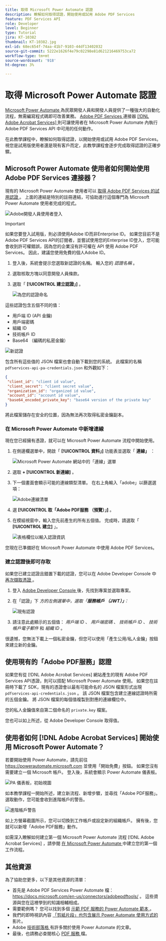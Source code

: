 ```yaml
---
title: 取得 Microsoft Power Automate 認證
description: 瞭解如何取得認證，開始使用或試用 Adobe PDF Services
feature: PDF Services API
role: Developer
level: Beginner
type: Tutorial
jira: KT-10382
thumbnail: KT-10382.jpg
exl-id: 68ec654f-74aa-41b7-9103-44df13402032
source-git-commit: 5222e1626f4e79c02298e81d621216469753ca72
workflow-type: tm+mt
source-wordcount: '918'
ht-degree: 3%

---
```


# 取得 Microsoft Power Automate 認證

[Microsoft Power Automate ](https://powerautomate.microsoft.com/) 為民眾開發人員和開發人員提供了一種強大的自動化流程，無需編寫程式碼即可改善業務。 [Adobe PDF Services ](https://us.flow.microsoft.com/en-us/connectors/shared_adobepdftools/adobe-pdf-services/) 連接器 [[!DNL Adobe Acrobat Services] ](https://developer.adobe.com/document-services) 則可讓使用者在 Microsoft Power Automate 內執行 Adobe PDF Services API 中可用的任何動作。

在此教學課程中，瞭解如何取得認證，以開始使用或試用 Adobe PDF Services。 視您是試用版使用者還是現有客戶而定，此教學課程會逐步完成取得認證的正確步驟。

## Microsoft Power Automate 使用者如何開始使用 Adobe PDF Services 連接器？

現有的 Microsoft Power Automate 使用者可以 [ 取得 Adobe PDF Services 的試用認證 ](https://www.adobe.com/go/powerautomate_getstarted_tw) 。 上面的連結是特別的註冊連結，可協助進行這個專門為 Microsoft Power Automate 使用者完成的程式。

![Adobe開發人員使用者登入](assets/credentials_1.png)


>[!IMPORTANT]
> 如果您要登入試用版，則必須使用Adobe ID而非Enterprise ID。 如果您目前不是 Adobe PDF Services API的訂閱者，並嘗試使用您的Enterprise ID登入，您可能會收到許可權錯誤，因為您的企業沒有許可權在 API 使用 Adobe PDF Services。 因此，建議您使用免費的個人Adobe ID。
>

1. 登入後，系統會提示您選取新認證的名稱。 輸入您的 *認證名稱* 。
1. 選取核取方塊以同意開發人員條款。
1. 選取「 **[!UICONTROL 建立認證」]** 。

   ![為您的認證命名](assets/credentials_2.png)

這些認證包含五個不同的值：

* 用戶端 ID (API 金鑰)
* 用戶端密碼
* 組織 ID
* 技術帳戶 ID
* Base64 （編碼的私密金鑰）

![新認證](assets/credentials_3.png)

包含所有這些值的 JSON 檔案也會自動下載到您的系統。 此檔案的名稱 `pdfservices-api-pa-credentials.json` 和外觀如下：

```json
{
 "client_id": "client id value",
 "client_secret": "client secret value",
 "organization_id": "organized id value",
 "account_id": "account id value",
 "base64_encoded_private_key": "base64 version of the private key"
}
```

將此檔案儲存在安全的位置，因為無法再次取得私密金鑰副本。

### 在 Microsoft Power Automate 中新增連線

現在您已經擁有憑證，就可以在 Microsoft Power Automate 流程中開始使用。

1. 在側邊欄選單中，開啟「 **[!UICONTROL 資料」]** 功能表並選取「 **連線」** ：

   ![Microsoft Power Automate 網站中的「連線」選單](assets/credentials_4.png)

1. 選取 **+ [!UICONTROL  新連線]** 。

1. 下一個畫面會顯示可能的連線類型清單。 在右上角輸入「adobe」以篩選選項：

   ![Adobe連線清單](assets/credentials_5.png)

1. 選 **[!UICONTROL 取「Adobe PDF服務 （預覽）」]** 。
1. 在模組視窗中，輸入您先前產生的所有五個值。 完成時，請選取「 **[!UICONTROL 建立]** 」。

   ![表格欄位以輸入認證資訊](assets/credentials_6.png)

您現在已準備好在 Microsoft Power Automate 中使用 Adobe PDF Services。

### 建立認證後即可存取

如果您已建立認證且錯置下載的認證，您可以在 Adobe Developer Console 中 [ 再次擷取憑證 ](https://developer.adobe.com/console) 。

1. 登入 [ Adobe Developer Console ](https://developer.adobe.com/console) 後，先找到專案並選取專案。
1. 在「認證」下 *方的左側選單中，選取「**服務帳戶 （JWT）」**：*

   ![現有認證](assets/credentials_7.png)

1. 請注意此處顯示的五個值： *用戶端 ID* 、 *用戶端密碼* 、 *技術帳戶 ID* 、 *技術帳戶電子郵件* 和 *組織 ID* 。

很遺憾，您無法下載上一個私密金鑰，但您可以使用「產生公用/私人金鑰」按鈕來建立新的金鑰。

## 使用現有的「Adobe PDF服務」認證

如果您有從 [!DNL Adobe Acrobat Services] 網站產生的現有 Adobe PDF Services API憑證，則可以搭配 Microsoft Power Automate 使用。 如果您在註冊時下載了 SDK，現有的憑證會以最有可能命名的 JSON 檔案形式出現 `pdfservices-api-credentials.json` 。 該 JSON 檔案包含建立連線認證時所需的五個金鑰。 將 JSON 檔案的每個值複製到對應的連線欄位中。

您的私人金鑰值來自第二個命名的 `private.key` 檔案。

您也可以如上所述，從 Adobe Developer Console 取得值。

## 使用者如何 [!DNL Adobe Acrobat Services] 開始使用 Microsoft Power Automate？

若要開始使用 Power Automate，請先前往 <https://powerautomate.microsoft.com> 並使用「開始免費」按鈕。 如果您沒有需要建立一個 Microsoft 帳戶。 登入後，系統會顯示 Power Automate 儀表板。

![PA 儀表板，初始視圖](assets/credentials_8.png)

如本教學課程一開始所述，建立新流程、新增步驟，並尋找「Adobe PDF服務」。 選取動作，您可能會收到進階帳戶的警告。

![進階帳戶警告](assets/credentials_9.png)

如上方螢幕截圖所示，您可以切換到工作帳戶或設定新的組織帳戶。 擁有後，您就可以新增「Adobe PDF服務」動作。

如需深入瞭解如何建立第一個 Microsoft Power Automate 流程 [!DNL Adobe Acrobat Services] ，請參閱 [ 在 Microsoft Power Automate ](https://experienceleague.adobe.com/docs/document-services/tutorials/pdfservices/create-workflow-power-automate.html) 中建立您的第一個工作流程。

## 其他資源

為了協助您更多，以下是其他資源的清單：

* 首先是 Adobe PDF Services Power Automate 檔： <https://docs.microsoft.com/en-us/connectors/adobepdftools/> 。 這些資源與您在這裡學到的知識相輔相成。
* 需要範例嗎？ 您可以找到多個 [ 示範 PDF 服務的 Power Automate 範本 ](https://powerautomate.microsoft.com/en-us/connectors/details/shared_adobepdftools/adobe-pdf-services/) 。
* 我們的即時視訊內容 [ 「剪紙片段」也包含展示 Power Automate 使用方式的 ](https://www.youtube.com/playlist?list=PLcVEYUqU7VRe4sT-Bf8flvRz1XXUyGmtF) 影片。
* Adobe [ 技術部落格 ](https://medium.com/adobetech/tagged/microsoft-power-automate) 有許多關於使用 Power Automate 的文章。
* 最後，也請務必查閱核心 [ PDF 服務 ](https://developer.adobe.com/document-services/docs/overview/) 檔。
